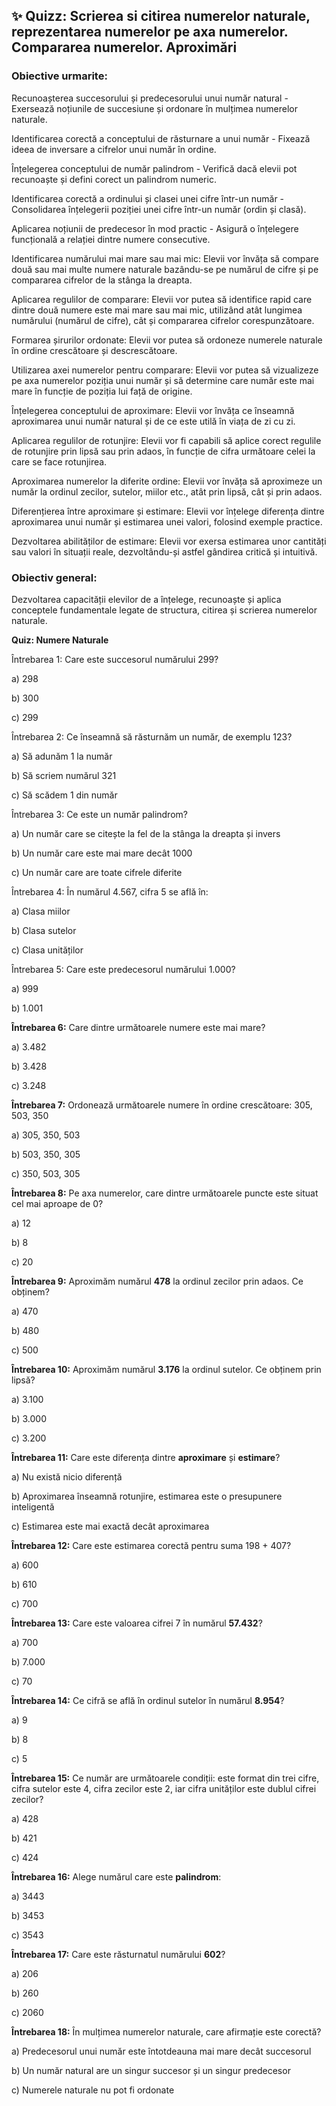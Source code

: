 ## ✨ Quizz: Scrierea si citirea numerelor naturale, reprezentarea numerelor pe axa numerelor. Compararea numerelor. Aproximări

### Obiective urmarite:

Recunoașterea succesorului și predecesorului unui număr natural - Exersează noțiunile de succesiune și ordonare în mulțimea numerelor naturale.

Identificarea corectă a conceptului de răsturnare a unui număr - Fixează ideea de inversare a cifrelor unui număr în ordine.

Înțelegerea conceptului de număr palindrom - Verifică dacă elevii pot recunoaște și defini corect un palindrom numeric.

Identificarea corectă a ordinului și clasei unei cifre într-un număr - Consolidarea înțelegerii poziției unei cifre într-un număr (ordin și clasă).

Aplicarea noțiunii de predecesor în mod practic - Asigură o înțelegere funcțională a relației dintre numere consecutive.

Identificarea numărului mai mare sau mai mic: Elevii vor învăța să compare două sau mai multe numere naturale bazându-se pe numărul de cifre și pe compararea cifrelor de la stânga la dreapta.

Aplicarea regulilor de comparare: Elevii vor putea să identifice rapid care dintre două numere este mai mare sau mai mic, utilizând atât lungimea numărului (numărul de cifre), cât și compararea cifrelor corespunzătoare.

Formarea șirurilor ordonate: Elevii vor putea să ordoneze numerele naturale în ordine crescătoare și descrescătoare.

Utilizarea axei numerelor pentru comparare: Elevii vor putea să vizualizeze pe axa numerelor poziția unui număr și să determine care număr este mai mare în funcție de poziția lui față de origine.

Înțelegerea conceptului de aproximare: Elevii vor învăța ce înseamnă aproximarea unui număr natural și de ce este utilă în viața de zi cu zi.

Aplicarea regulilor de rotunjire: Elevii vor fi capabili să aplice corect regulile de rotunjire prin lipsă sau prin adaos, în funcție de cifra următoare celei la care se face rotunjirea.

Aproximarea numerelor la diferite ordine: Elevii vor învăța să aproximeze un număr la ordinul zecilor, sutelor, miilor etc., atât prin lipsă, cât și prin adaos.

Diferențierea între aproximare și estimare: Elevii vor înțelege diferența dintre aproximarea unui număr și estimarea unei valori, folosind exemple practice.

Dezvoltarea abilităților de estimare: Elevii vor exersa estimarea unor cantități sau valori în situații reale, dezvoltându-și astfel gândirea critică și intuitivă.

### Obiectiv general:
Dezvoltarea capacității elevilor de a înțelege, recunoaște și aplica conceptele fundamentale legate de structura, citirea și scrierea numerelor naturale.

**Quiz: Numere Naturale**

Întrebarea 1:
Care este succesorul numărului 299?

a) 298

b) 300

c) 299

Întrebarea 2:
Ce înseamnă să răsturnăm un număr, de exemplu 123?

a) Să adunăm 1 la număr

b) Să scriem numărul 321

c) Să scădem 1 din număr

Întrebarea 3:
Ce este un număr palindrom?

a) Un număr care se citește la fel de la stânga la dreapta și invers

b) Un număr care este mai mare decât 1000

c) Un număr care are toate cifrele diferite


Întrebarea 4:
În numărul 4.567, cifra 5 se află în:

a) Clasa miilor

b) Clasa sutelor

c) Clasa unităților

Întrebarea 5:
Care este predecesorul numărului 1.000?

a) 999

b) 1.001

**Întrebarea 6:**
Care dintre următoarele numere este mai mare?

a) 3.482

b) 3.428

c) 3.248


**Întrebarea 7:**
Ordonează următoarele numere în ordine crescătoare: 305, 503, 350

a) 305, 350, 503

b) 503, 350, 305

c) 350, 503, 305

**Întrebarea 8:**
Pe axa numerelor, care dintre următoarele puncte este situat cel mai aproape de 0?

a) 12

b) 8

c) 20

**Întrebarea 9:**
Aproximăm numărul **478** la ordinul zecilor prin adaos. Ce obținem?

a) 470

b) 480

c) 500

**Întrebarea 10:**
Aproximăm numărul **3.176** la ordinul sutelor. Ce obținem prin lipsă?

a) 3.100

b) 3.000

c) 3.200

**Întrebarea 11:**
Care este diferența dintre **aproximare** și **estimare**?

a) Nu există nicio diferență

b) Aproximarea înseamnă rotunjire, estimarea este o presupunere inteligentă

c) Estimarea este mai exactă decât aproximarea

**Întrebarea 12:**
Care este estimarea corectă pentru suma 198 + 407?

a) 600

b) 610

c) 700

**Întrebarea 13:**
Care este valoarea cifrei 7 în numărul **57.432**?

a) 700

b) 7.000

c) 70

**Întrebarea 14:**
Ce cifră se află în ordinul sutelor în numărul **8.954**?

a) 9

b) 8

c) 5

**Întrebarea 15:**
Ce număr are următoarele condiții: este format din trei cifre, cifra sutelor este 4, cifra zecilor este 2, iar cifra unităților este dublul cifrei zecilor?

a) 428

b) 421

c) 424

**Întrebarea 16:**
Alege numărul care este **palindrom**:

a) 3443

b) 3453

c) 3543

**Întrebarea 17:**
Care este răsturnatul numărului **602**?

a) 206

b) 260

c) 2060

**Întrebarea 18:**
În mulțimea numerelor naturale, care afirmație este corectă?

a) Predecesorul unui număr este întotdeauna mai mare decât succesorul

b) Un număr natural are un singur succesor și un singur predecesor

c) Numerele naturale nu pot fi ordonate